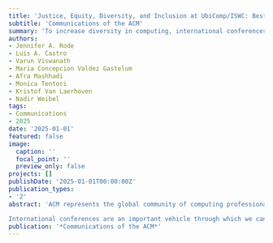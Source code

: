 ```yaml
---
title: 'Justice, Equity, Diversity, and Inclusion at UbiComp/ISWC: Best Practices for Accessible and Equitable Computing Conferences'
subtitle: 'Communications of the ACM'
summary: 'To increase diversity in computing, international conferences must support the accessibility needs of a diverse global population of researchers and practitioner'
authors:
- Jennifer A. Rode
- Luis A. Castro
- Varun Viswanath
- Maria Concepcion Valdez Gastelum
- Afra Mashhadi
- Monica Tentori
- Kristof Van Laerhoven
- Nadir Weibel
tags:
- Communications
- 2025
date: '2025-01-01'
featured: false
image:
  caption: ''
  focal_point: ''
  preview_only: false
projects: []
publishDate: '2025-01-01T00:00:00Z'
publication_types:
- '2'
abstract: 'ACM represents the global community of computing professionals, researchers, and educators. As such, the organization must be responsive to the needs of the field in an international context. Among ACM members, 48% are from the U.S., with only 3% from Canada and 4% from Latin America and the Caribbean. The percentages for Africa and the Middle East are combined with Europe at 18%, and 27% of the membership comes from Asia and the Pacific Rim. These statistics suggest that our membership is not proportionally representative of the global population.1 Looking more closely, only 20% of computer scientists in the U.S. are women, with racial minorities and people with disabilities also underrepresented. For instance, 70% of those earning science and engineering doctorates are white. People with disabilities are 9% of the U.S. population but only 3% of the STEM workforce, suggesting that disabled people are also underrepresented in computing. With so many underrepresented groups, and with computing jobs in the U.S. predicted to grow by 17% in the next decade, this presents a problem. An article in Forbes stated that “if the industry continues to source new hires through traditional pipelines without prioritizing workplace diversity, these jobs will be largely unavailable to an emerging workforce that is made up of women and underrepresented minorities.” Increasing diversity in computing is thus not only a liberal or moral matter; it is also necessary to keep pace with business needs, both in America and around the world.

International conferences are an important vehicle through which we can increase diversity in computing. To that end, when running the UbiComp/ISWC conference in 2023,a we scheduled programs specifically aimed at improving diversity. This article lays out our efforts, their costs, and their effectiveness so others can learn from our successes and mistakes.'
publication: '*Communications of the ACM*'
---
```

